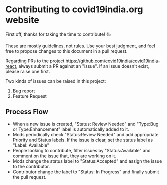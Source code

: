 # Contributing to covid19india.org website

First off, thanks for taking the time to contribute! :+1:

These are mostly guidelines, not rules. Use your best judgment, and feel free to propose changes to this document in a pull request.


Regarding PRs to the project https://github.com/covid19india/covid19india-react, always submit a PR against an "issue". If an issue doesn't exist, please raise one first.


Two kinds of issues can be raised in this project:

1. Bug report
2. Feature Request


## Process Flow

* When a new issue is created, "Status: Review Needed" and "Type:Bug or Type:Enhancement" label is automatically added to it.
* Mods periodically check "Status:Review Needed" and add appropriate Priority and Status labels. If the issue is clear, set the status label as "Label: Available"
* People looking to contribute, filter issues by "Status:Available" and comment on the issue that, they are working on it.
* Mods change the status label to "Status:Accepted" and assign the issue to the contributor.
* Contributor change the label to "Status: In Progress" and finally submit the pull request.